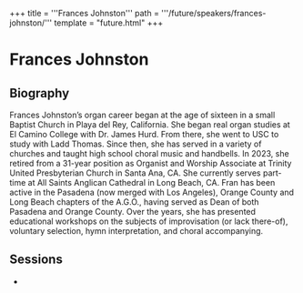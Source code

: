 +++
title = '''Frances Johnston'''
path = '''/future/speakers/frances-johnston/'''
template = "future.html"
+++

<h1>Frances Johnston</h1>
<h2>Biography</h2>
<p>Frances Johnston’s organ career began at the age of sixteen in a small Baptist Church in Playa del Rey, California. She began real organ studies at El Camino College with Dr. James Hurd. From there, she went to USC to study with Ladd Thomas. Since then, she has served in a variety of churches and taught high school choral music and handbells. In 2023, she retired from a 31-year position as Organist and Worship Associate at Trinity United Presbyterian Church in Santa Ana, CA. She currently serves part-time at All Saints Anglican Cathedral in Long Beach, CA.
Fran has been active in the Pasadena (now merged with Los Angeles), Orange County and Long Beach chapters of the A.G.O., having served as Dean of both Pasadena and Orange County. Over the years, she has presented educational workshops on the subjects of improvisation (or lack there-of), voluntary selection, hymn interpretation, and choral accompanying.</p>
<h2>Sessions</h2>
<ul><li><bound method Session.link of Session(data=SessionData(session_description='Think you can\'t improvise? Here are some suggestions to get you started.\r\n\r\nFor keyboardists not comfortable with improvisation, this workshop will present some simple service-playing ideas, including creating your own preludes and postludes, hymn introductions and accompaniments and "filler" music.', session_end_date_time=datetime.datetime(2024, 6, 30, 13, 0), session_name='An Organist Prepares', session_start_date_time=datetime.datetime(2024, 6, 30, 12, 0), session_stub='B3830441-90D0-434F-9093-D7ABCBD36883', speaker_category=['Organist'], speakers=['AF433AE6-7AAE-46BC-8A5D-26CEF6247D57'], timezone_name='Pacific Time', updated_date=datetime.date(2023, 9, 4)), updated=False, deleted=False)></li>

